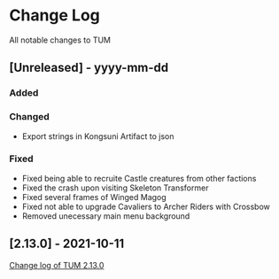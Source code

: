 
# Change Log
All notable changes to TUM

## [Unreleased] - yyyy-mm-dd

### Added

### Changed
- Export strings in Kongsuni Artifact to json

### Fixed
- Fixed being able to recruite Castle creatures from other factions
- Fixed the crash upon visiting Skeleton Transformer
- Fixed several frames of Winged Magog
- Fixed not able to upgrade Cavaliers to Archer Riders with Crossbow 
- Removed unecessary main menu background

## [2.13.0] - 2021-10-11
[Change log of TUM 2.13.0](http://heroescommunity.com/viewthread.php3?TID=46241&PID=1553538#focus)
